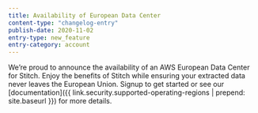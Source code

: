 ```yaml
---
title: Availability of European Data Center
content-type: "changelog-entry"
publish-date: 2020-11-02
entry-type: new_feature
entry-category: account
---
```


We’re proud to announce the availability of an AWS European Data Center for Stitch. Enjoy the benefits of Stitch while ensuring your extracted data never leaves the European Union. Signup to get started or see our [documentation]({{ link.security.supported-operating-regions | prepend: site.baseurl }}) for more details.
